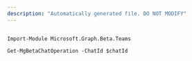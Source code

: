 ```yaml
---
description: "Automatically generated file. DO NOT MODIFY"
---
```


```powershellv2

Import-Module Microsoft.Graph.Beta.Teams

Get-MgBetaChatOperation -ChatId $chatId

```